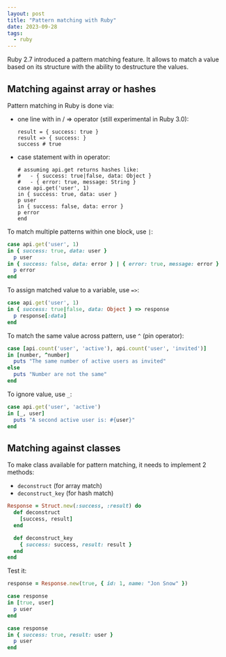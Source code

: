 ```yaml
---
layout: post
title: "Pattern matching with Ruby"
date: 2023-09-28
tags:
  - ruby
---
```


Ruby 2.7 introduced a pattern matching feature. It allows to match a value based on its structure with the ability to destructure the values.

## Matching against array or hashes
Pattern matching in Ruby is done via:

- one line with in / => operator (still experimental in Ruby 3.0):

      result = { success: true }
      result => { success: }
      success # true

- case statement with in operator:

      # assuming api.get returns hashes like:
      #   - { success: true|false, data: Object }
      #   - { error: true, message: String }
      case api.get('user', 1)
      in { success: true, data: user }
      p user
      in { success: false, data: error }
      p error
      end

To match multiple patterns within one block, use `|`:

```ruby
case api.get('user', 1)
in { success: true, data: user }
  p user
in { success: false, data: error } | { error: true, message: error }
  p error
end
```

To assign matched value to a variable, use `=>`:

```ruby
case api.get('user', 1)
in { success: true|false, data: Object } => response
  p response[:data]
end
```

To match the same value across pattern, use `^` (pin operator):

```ruby
case [api.count('user', 'active'), api.count('user', 'invited')]
in [number, ^number]
  puts "The same number of active users as invited"
else
  puts "Number are not the same"
end
```

To ignore value, use `_`:

```ruby
case api.get('user', 'active')
in [_, user]
  puts "A second active user is: #{user}"
end
```

## Matching against classes
To make class available for pattern matching, it needs to implement 2 methods:

- `deconstruct` (for array match)
- `deconstruct_key` (for hash match)

```ruby
Response = Struct.new(:success, :result) do
  def deconstruct
    [success, result]
  end

  def deconstruct_key
    { success: success, result: result }
  end
end
```

Test it:

```ruby
response = Response.new(true, { id: 1, name: "Jon Snow" })

case response
in [true, user]
  p user
end

case response
in { success: true, result: user }
  p user
end
```
